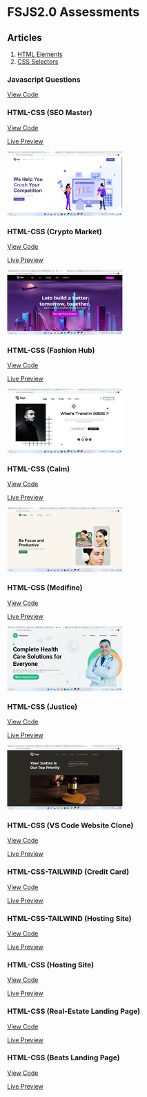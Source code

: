 # FSJS2.0 Assessments

## Articles
1. [HTML Elements](https://visshnnu.hashnode.dev/basic-html-elements)
2. [CSS Selectors](https://visshnnu.hashnode.dev/css-selectors)

### Javascript Questions
[View Code](https://github.com/visshnnu-tejaa-98/FSJS2.0/tree/main/JAVASCRIPT%20Questions)

### HTML-CSS (SEO Master)

[View Code](https://github.com/visshnnu-tejaa-98/HTML-CSS-seo-master)

[Live Preview](https://html-css-seo-master.netlify.app/)

<img src="./assets/1-seo-master.png" height="150" />

### HTML-CSS (Crypto Market)

[View Code](https://github.com/visshnnu-tejaa-98/html-css-crypto-market)

[Live Preview](https://html-css-crypto-market.netlify.app)

<img src="./assets/2-crypto-market.png" height="150" />

### HTML-CSS (Fashion Hub)

[View Code](https://github.com/visshnnu-tejaa-98/html-css-fashion-hub)

[Live Preview](https://html-css-fashion-hub.netlify.app)

<img src="./assets/3-fashion-hub.png" height="150" />

### HTML-CSS (Calm)

[View Code](https://github.com/visshnnu-tejaa-98/html-css-calm)

[Live Preview](https://html-css-calm.netlify.app/)

<img src="./assets/4-calm.png" height="150" />

### HTML-CSS (Medifine)

[View Code](https://github.com/visshnnu-tejaa-98/html-css-medifine)

[Live Preview](https://html-css-medifine.netlify.app/)

<img src="./assets/5-medifine.png" height="150" />

### HTML-CSS (Justice)

[View Code](https://github.com/visshnnu-tejaa-98/html-css-justice)

[Live Preview](https://html-css-justice.netlify.app/)

<img src="./assets/6-justice.png" height="150" />

### HTML-CSS (VS Code Website Clone)

[View Code](https://github.com/visshnnu-tejaa-98/tailwind-vscode-clone)

[Live Preview](https://tailwind-vscode-clone.netlify.app/)

### HTML-CSS-TAILWIND (Credit Card)

[View Code](https://github.com/visshnnu-tejaa-98/html-css-tailwind-credit-card)

[Live Preview](https://html-css-tailwind-credit-card.netlify.app/)

### HTML-CSS-TAILWIND (Hosting Site)

[View Code](https://github.com/visshnnu-tejaa-98/html-css-tailwind-hosting-site)

[Live Preview](https://html-css-tailwind-hosting-cite.netlify.app/)

### HTML-CSS (Hosting Site)

[View Code](https://github.com/visshnnu-tejaa-98/html-css-gaming-landing-page)

[Live Preview](https://html-css-gaming-landing-page.netlify.app/)

### HTML-CSS (Real-Estate Landing Page)

[View Code](https://github.com/visshnnu-tejaa-98/html-css-realestate-landing-page)

[Live Preview](https://html-css-realestate-landing-page.netlify.app/)

### HTML-CSS (Beats Landing Page)

[View Code](https://github.com/visshnnu-tejaa-98/html-css-beats-landing-page)

[Live Preview](https://html-css-beats-landing-page.netlify.app/)
